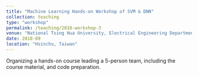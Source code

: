 ```yaml
---
title: "Machine Learning Hands-on Workshop of SVM & DNN"
collection: teaching
type: "workshop"
permalink: /teaching/2018-workshop-3
venue: "National Tsing Hua University, Electrical Engineering Department"
date: 2018-09
location: "Hsinchu, Taiwan"
---
```


Organizing a hands-on course leading a 5-person team, including the course material, and code preparation.
